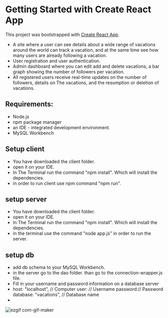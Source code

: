 # Getting Started with Create React App

This project was bootstrapped with [Create React App](https://github.com/facebook/create-react-app).

- A site where a user can see details about a wide range of vacations around the world can track a vacation, and at the same time see how many users are already        following a vacation.
- User registration and user authentication.
- Admin dashboard where you can edit add and delete vacations, a bar graph showing
the number of followers per vacation.
- All registered users receive real-time updates on the number of followers, details on
The vacations, and the resumption or deletion of vacations.
  
## Requirements:
- Node.js
- npm package manager
- an IDE - integrated development environment.
- MySQL Workbench


##  Setup client
- You have downloaded the client folder.
- open it on your IDE.
- In The Terminal run the command "npm install". Which will install the dependencies. 
-  in order to run client use npm command "npm run".

## setup server
- You have downloaded the client folder.
- open it on your IDE.
- In The Terminal run the command "npm install". Which will install the dependencies. 
- in the terminal use the command "node app.js" in order to run the server.

## setup db
- add db schema to your MySQL Workbench.
- in the server go to the dao folder. than go to the connection-wrapper.js file.
- Fill in your username and password information on a database server
-   host: "localhost", // Computer
  user: // Username
  password:// Password
  database: "vacations", // Database name
- 


![ezgif com-gif-maker](https://user-images.githubusercontent.com/97842317/166499185-2911d504-4bb3-42bb-96ae-0fd1320b66f5.gif)





